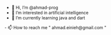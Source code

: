 - 👋 Hi, I’m @ahmad-prog
- 👀 I’m interested in artificial intelligence 
- 🌱 I’m currently learning java and dart
<!--- 💞️ I’m looking to collaborate on ...---!>
- 📫 How to reach me " ahmad.einieh@gmail.com "

<!---
ahmad-prog/ahmad-prog is a ✨ special ✨ repository because its `README.md` (this file) appears on your GitHub profile.
You can click the Preview link to take a look at your changes.
--->
